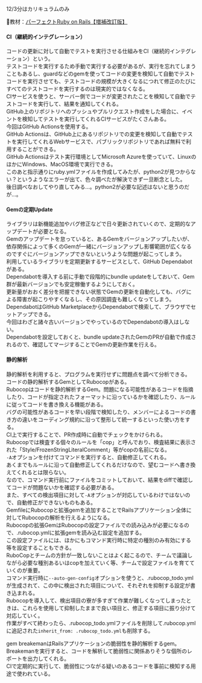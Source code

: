 
12/3分はカリキュラムのみ

:open_book:教材：[パーフェクトRuby on Rails【増補改訂版】](https://gihyo.jp/book/2020/978-4-297-11462-6)

#### CI（継続的インテグレーション）

コードの更新に対して自動でテストを実行させる仕組みをCI（継続的インテグレーション）という。  
テストコードを実行するため手動で実行する必要があるが、実行を忘れてしまうこともあるし、guardなどのgemを使ってコードの変更を検知して自動でテストコードを実行させても、テストコードの規模が大きくなるにつれて修正のたびにすべてのテストコードを実行するのは現実的ではなくなる。  
CIサービスを使うと、サーバー側でコードが変更されたことを検知して自動でテストコードを実行して、結果を通知してくれる。  
GitHub上のリポジトリへのプッシュやプルリクエスト作成をした場合に、イベントを検知してテストを実行してくれるCIサービスがたくさんある。  
今回はGitHub Actionsを使用する。  
GitHub Actionsは、GitHub上にあるリポジトリでの変更を検知して自動でテストを実行してくれるWebサービスで、パブリックリポジトリであれば無料で利用することができる。  
GitHub Actionsはテスト実行環境としてMicrosoft Azureを使っていて、LinuxのほかにWindows、MacOS環境で実行できる。  
このあと指示通りにruby.ymlファイルを作成してみたが、python2が見つからない？というようなエラーが出て、色々調べたが解決できず一旦断念とした。  
後日調べなおしてやり直してみる…。python2が必要な記述はないと思うのだが…。

#### Gemの定期Update

ライブラリは新機能追加やバグ修正などで日々更新されていくので、定期的なアップデートが必要となる。  
Gemのアップデートを怠っていると、あるGemをバージョンアップしたいが、依存関係によって多くのGemが一緒にバージョンアップし影響範囲が広くなるのですぐにバージョンアップできないというような問題が起こってしまう。  
利用しているライブラリを定期更新するサービスとして、GitHub Dependabotがある。  
Dependabotを導入する前に手動で段階的にbundle updateをしておいて、Gem群が最新バージョンでも安定稼働するようにしておく。  
更新量がおおく差分を把握できない状態でGemの更新を自動化しても、バグによる障害が起こりやすくなるし、その原因調査も難しくなってしまう。  
DependabotはGitHub MarketplaceからDependabotで検索して、ブラウザでセットアップできる。  
今回はわざと諸々古いバージョンでやっているのでDependabotの導入はしない。  
Dependabotを設定しておくと、bundle updateされたGemのPRが自動で作成されるので、確認してマージすることでGemの更新作業を行える。  

#### 静的解析

静的解析を利用すると、プログラムを実行せずに問題点を調べて分析できる。  
コードの静的解析するGemとしてRubocopがある。  
Rubocopはコードを静的解析するGem。問題になる可能性があるコードを指摘したり、コードが指定されたフォーマットに沿っているかを確認したり、ルールに従ってコードを書き換える機能がある。  
バグの可能性があるコードを早い段階で検知したり、メンバーによるコードの書き方の違いをコーディング規約に沿って整形して統一するといった使い方をする。  
CI上で実行することで、PR作成時に自動でチェックをかけられる。  
Rubocopでは検査する個々のルールを「cop」と呼んでおり、検査結果に表示された「Style/FrozenStringLiteralComment」等がcopの名前になる。  
`-A`オプションを付けてコマンドを実行すると、自動修正してくれる。  
あくまでもルールに沿って自動修正してくれるだけなので、望むコードへ書き換えてくれるとは限らない。  
なので、コマンド実行前にファイルをコミットしておいて、結果をdiffで確認してコードが問題ないかを確認する必要がある。  
また、すべての検出項目に対して`-A`オプションが対応しているわけではないので、自動修正ができないものもある。  
GemfileにRubocopと拡張gemを追加することでRailsアプリケーション全体に対してRubocopの解析を行えるようになる。  
Rubocopの拡張GemはRubocopの設定ファイルでの読み込みが必要になるので、.rubocop.ymlに拡張gemを読み込む設定を追加する。  
この設定ファイルには、ほかにもコマンド実行時に特定の種別のみ有効にする等を設定することもできる。  
RuboCopとチームの方針が一致しないことはよく起こるので、チームで議論しながら必要な種別あるいはcopを加えていく等、チームで設定ファイルを育てていくのが重要。  
コマンド実行時に`--auto-gen-config`オプションを使うと、.rubocop_todo.ymlが生成されて、この中に検出された項目について、それぞれを抑制する設定が書き込まれる。  
Rubocopを導入して、検出項目の寮が多すぎて作業が難しくなってしまったときは、これらを使用して抑制したままで良い項目と、修正する項目に振り分けて対応していく。  
作業がすべて終わったら、.rubocop_todo.ymlファイルを削除して.rubocop.ymlに追記された`inherit_from: .rubocop_todo.yml`も削除する。  

gem breakemanはRailsアプリケーションの脆弱性を静的解析するgem。  
Breakemanを実行すると、コードを解析して脆弱性に関係ありそうな個所のレポートを出力してくれる。  
CIで定期的に実行して、脆弱性につながる疑いのあるコードを事前に検知する用途で使われている。  

